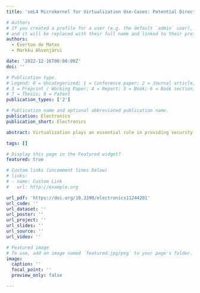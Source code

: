 ```yaml
---
title: 'seL4 Microkernel for Virtualization Use-Cases: Potential Directions towards a Standard VMM'

# Authors
# If you created a profile for a user (e.g. the default `admin` user), write the username (folder name) here
# and it will be replaced with their full name and linked to their profile.
authors:
  - Everton de Matos
  - Markku Ahvenjärvi

date: '2022-12-16T00:00:00Z'
doi: ''

# Publication type.
# Legend: 0 = Uncategorized; 1 = Conference paper; 2 = Journal article;
# 3 = Preprint / Working Paper; 4 = Report; 5 = Book; 6 = Book section;
# 7 = Thesis; 8 = Patent
publication_types: ['2']

# Publication name and optional abbreviated publication name.
publication: Electronics
publication_short: Electronics

abstract: Virtualization plays an essential role in providing security to computational systems by isolating execution environments. Many software solutions, called hypervisors, have been proposed to provide virtualization capabilities. However, only a few were designed for being deployed at the edge of the network in devices with fewer computation resources when compared with servers in the Cloud. Among the few lightweight software that can play the hypervisor role, seL4 stands out by providing a small Trusted Computing Base and formally verified components, enhancing its security. Despite today being more than a decade with seL4 microkernel technology, its existing userland and tools are still scarce and not very mature. Over the last few years, the main effort has been to increase the maturity of the kernel itself, and not the tools and applications that can be hosted on top. Therefore, it currently lacks proper support for a full-featured userland Virtual Machine Monitor, and the existing one is quite fragmented. This article discusses the potential directions to a standard VMM by presenting our view of design principles and the feature set needed. This article does not intend to define a standard VMM, we intend to instigate this discussion through the seL4 community.

tags: []

# Display this page in the Featured widget?
featured: true

# Custom links (uncomment lines below)
# links:
# - name: Custom Link
#   url: http://example.org

url_pdf: 'https://doi.org/10.3390/electronics11244201'
url_code: ''
url_dataset: ''
url_poster: ''
url_project: ''
url_slides: ''
url_source: ''
url_video: ''

# Featured image
# To use, add an image named `featured.jpg/png` to your page's folder.
image:
  caption: ''
  focal_point: ''
  preview_only: false

---
```

